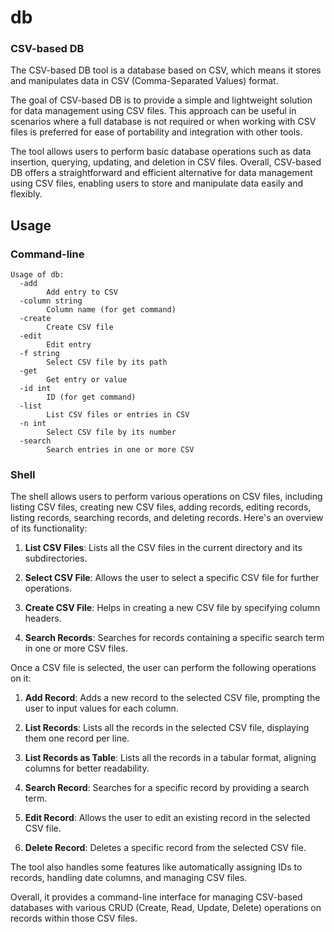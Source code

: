 # db
### CSV-based DB
The CSV-based DB tool is a database based on CSV, which means it stores and manipulates data in CSV (Comma-Separated Values) format.

The goal of CSV-based DB is to provide a simple and lightweight solution for data management using CSV files. This approach can be useful in scenarios where a full database is not required or when working with CSV files is preferred for ease of portability and integration with other tools.

The tool allows users to perform basic database operations such as data insertion, querying, updating, and deletion in CSV files.
Overall, CSV-based DB offers a straightforward and efficient alternative for data management using CSV files, enabling users to store and manipulate data easily and flexibly.

## Usage

### Command-line
```
Usage of db:
  -add
        Add entry to CSV
  -column string
        Column name (for get command)
  -create
        Create CSV file
  -edit
        Edit entry
  -f string
        Select CSV file by its path
  -get
        Get entry or value
  -id int
        ID (for get command)
  -list
        List CSV files or entries in CSV
  -n int
        Select CSV file by its number
  -search
        Search entries in one or more CSV
```

### Shell
The shell allows users to perform various operations on CSV files, including listing CSV files, creating new CSV files, adding records, editing records, listing records, searching records, and deleting records. Here's an overview of its functionality:

  1.  **List CSV Files**: Lists all the CSV files in the current directory and its subdirectories.

  2.  **Select CSV File**: Allows the user to select a specific CSV file for further operations.

  3.  **Create CSV File**: Helps in creating a new CSV file by specifying column headers.

  4.  **Search Records**: Searches for records containing a specific search term in one or more CSV files.

Once a CSV file is selected, the user can perform the following operations on it:

  1.  **Add Record**: Adds a new record to the selected CSV file, prompting the user to input values for each column.

  2.  **List Records**: Lists all the records in the selected CSV file, displaying them one record per line.

  3.  **List Records as Table**: Lists all the records in a tabular format, aligning columns for better readability.

  4.  **Search Record**: Searches for a specific record by providing a search term.

  5.  **Edit Record**: Allows the user to edit an existing record in the selected CSV file.

  6.  **Delete Record**: Deletes a specific record from the selected CSV file.

The tool also handles some features like automatically assigning IDs to records, handling date columns, and managing CSV files.

Overall, it provides a command-line interface for managing CSV-based databases with various CRUD (Create, Read, Update, Delete) operations on records within those CSV files.
